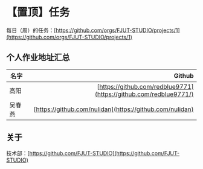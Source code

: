 # 【置顶】任务
每日（周）的任务：[https://github.com/orgs/FJUT-STUDIO/projects/1](https://github.com/orgs/FJUT-STUDIO/projects/1)

## 个人作业地址汇总
|名字|Github| 
|--------|-----:| 
|高阳|[https://github.com/redblue9771](https://github.com/redblue9771/)|
|吴春燕|[https://github.com/nulidan](https://github.com/nulidan)|

## 关于
技术部：[https://github.com/FJUT-STUDIO](https://github.com/FJUT-STUDIO)
